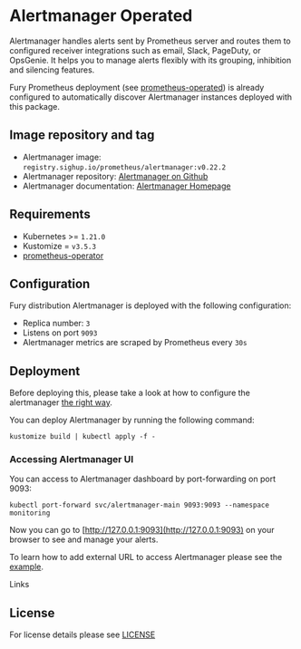 # Alertmanager Operated

<!-- <KFD-DOCS> -->

Alertmanager handles alerts sent by Prometheus server and routes them to
configured receiver integrations such as email, Slack, PageDuty, or OpsGenie. It
helps you to manage alerts flexibly with its grouping, inhibition
and silencing features.

Fury Prometheus deployment (see [prometheus-operated](../prometheus-operated))
is already configured to automatically discover Alertmanager instances deployed
with this package.

## Image repository and tag

* Alertmanager image: `registry.sighup.io/prometheus/alertmanager:v0.22.2`
* Alertmanager repository: [Alertmanager on Github][am-gh]
* Alertmanager documentation: [Alertmanager Homepage][am-doc]

## Requirements

- Kubernetes >= `1.21.0`
- Kustomize = `v3.5.3`
- [prometheus-operator](../prometheus-operator)

## Configuration

Fury distribution Alertmanager is deployed with the following configuration:

- Replica number: `3`
- Listens on port `9093`
- Alertmanager metrics are scraped by Prometheus every `30s`

## Deployment

Before deploying this, please take a look at how to configure the alertmanager [the
right way][example-2].

You can deploy Alertmanager by running the following command:

```shell
kustomize build | kubectl apply -f -
```

### Accessing Alertmanager UI

You can access to Alertmanager dashboard by port-forwarding on port 9093:

```shell
kubectl port-forward svc/alertmanager-main 9093:9093 --namespace monitoring
```

Now you can go to [http://127.0.0.1:9093](http://127.0.0.1:9093) on your browser
to see and manage your alerts.

To learn how to add external URL to access Alertmanager please see the
[example][example].

Links

[am-gh]: https://github.com/prometheus/alertmanager
[am-doc]: https://prometheus.io/docs/alerting/alertmanager
[example]: ../../examples/prometheus-alertmanager-externalUrl
[example-2]: ../../examples/alertmanager-configuration

<!-- </KFD-DOCS> -->

## License

For license details please see [LICENSE](../../LICENSE)
